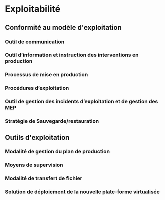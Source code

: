 # Exploitabilité

## Conformité au modèle d'exploitation

### Outil de communication

### Outil d’information et instruction des interventions en production

### Processus de mise en production

### Procédures d’exploitation

### Outil de gestion des incidents d’exploitation et de gestion des MEP

### Stratégie de Sauvegarde/restauration

## Outils d'exploitation

### Modalité de gestion du plan de production

### Moyens de supervision

### Modalité de transfert de fichier

### Solution de déploiement de la nouvelle plate-forme virtualisée

